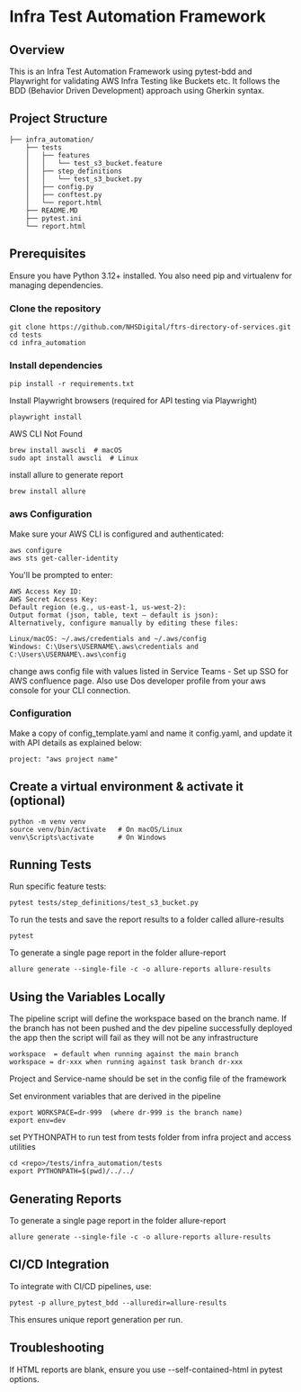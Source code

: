 # Infra Test Automation Framework

## Overview

This is an Infra Test Automation Framework using pytest-bdd and Playwright for validating AWS Infra Testing like Buckets etc. It follows the BDD (Behavior Driven Development) approach using Gherkin syntax.

## Project Structure

```
├── infra_automation/
    ├── tests
    │   ├── features
    │   │   └── test_s3_bucket.feature
    │   ├── step_definitions
    │   │   └── test_s3_bucket.py
    │   ├── config.py
    │   ├── conftest.py
    │   └── report.html
    ├── README.MD
    ├── pytest.ini
    └── report.html

```

## Prerequisites

Ensure you have Python 3.12+ installed. You also need pip and virtualenv for managing dependencies.

### Clone the repository

```
git clone https://github.com/NHSDigital/ftrs-directory-of-services.git
cd tests
cd infra_automation
```

### Install dependencies

```
pip install -r requirements.txt
```
Install Playwright browsers (required for API testing via Playwright)

```
playwright install
```

AWS CLI Not Found
```
brew install awscli  # macOS
sudo apt install awscli  # Linux
```

install allure to generate report
```
brew install allure
```

### aws Configuration
Make sure your AWS CLI is configured and authenticated:
```
aws configure
aws sts get-caller-identity
```
You'll be prompted to enter:
```
AWS Access Key ID:
AWS Secret Access Key:
Default region (e.g., us-east-1, us-west-2):
Output format (json, table, text – default is json):
Alternatively, configure manually by editing these files:
```

```
Linux/macOS: ~/.aws/credentials and ~/.aws/config
Windows: C:\Users\USERNAME\.aws\credentials and C:\Users\USERNAME\.aws\config
```

change aws config file with values listed in Service Teams - Set up SSO for AWS confluence page. Also use Dos developer profile from your aws console for your CLI connection.

### Configuration

Make a copy of config_template.yaml and name it config.yaml, and update it with API details as explained below:
```
project: "aws project name"
```

## Create a virtual environment & activate it (optional)

```
python -m venv venv
source venv/bin/activate   # On macOS/Linux
venv\Scripts\activate      # On Windows
```

## Running Tests

Run specific feature tests:

```
pytest tests/step_definitions/test_s3_bucket.py
```
To run the tests and save the report results to a folder called allure-results
```
pytest
```
To generate a single page report in the folder allure-report
```
allure generate --single-file -c -o allure-reports allure-results
```

## Using the Variables Locally

The pipeline script will define the workspace based on the branch name. If the branch has not been pushed and the dev pipeline successfully deployed the app then the script will fail as they will not be any infrastructure

```
workspace  = default when running against the main branch
workspace = dr-xxx when running against task branch dr-xxx
```

Project and Service-name should be set in the config file of the framework

Set environment variables that are derived in the pipeline
```
export WORKSPACE=dr-999  (where dr-999 is the branch name)
export env=dev
```
set PYTHONPATH to run test from tests folder from infra project and access utilities
```
cd <repo>/tests/infra_automation/tests
export PYTHONPATH=$(pwd)/../../
```

## Generating Reports

To generate a single page report in the folder allure-report
```
allure generate --single-file -c -o allure-reports allure-results
```

## CI/CD Integration

To integrate with CI/CD pipelines, use:

```
pytest -p allure_pytest_bdd --alluredir=allure-results
```

This ensures unique report generation per run.

## Troubleshooting
If HTML reports are blank, ensure you use --self-contained-html in pytest options.
